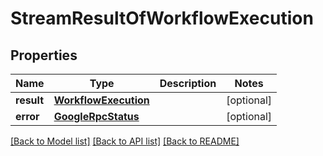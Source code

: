 # StreamResultOfWorkflowExecution

## Properties
Name | Type | Description | Notes
------------ | ------------- | ------------- | -------------
**result** | [**WorkflowExecution**](WorkflowExecution.md) |  | [optional] 
**error** | [**GoogleRpcStatus**](GoogleRpcStatus.md) |  | [optional] 

[[Back to Model list]](../README.md#documentation-for-models) [[Back to API list]](../README.md#documentation-for-api-endpoints) [[Back to README]](../README.md)


